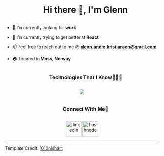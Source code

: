 

<!--h1 without bottom border-->
<div id="user-content-toc">
  <ul align="center">
    <summary><h1 style="display: inline-block">Hi there 👋, I'm Glenn</h1></summary>
  </ul>
</div>









<!--Intro start-->
- 🔭 I’m currently looking for **work**

- 🌱 I’m currently trying to get better at **React**

- 📫 Feel free to reach out to me @ **glenn.andre.kristiansen@gmail.com**

- 🏠 Located in **Moss, Norway**







<!--h1 without bottom border-->
<div id="user-content-toc">
  <ul align="center">
    <summary><h3 style="display: inline-block">Technologies That I Know👨🏻‍💻</h3></summary>
  </ul>
</div>
<!--tech stack icons-->
<p align="center">
  <a href="https://skillicons.dev">
    <img src="https://skillicons.dev/icons?i=css,discord,figma,github,html,js,react,tailwind,vscode&perline=14" />
  </a>
</p>




<!-- Connect with me -->
<!--h3 without bottom border-->
<div id="user-content-toc">
  <ul align="center">
    <summary><h3 style="display: inline-block">Connect With Me🤝</h3></summary>
  </ul>
</div>

<!--icons and links-->
<p align="center">
<a href="www.linkedin.com/in/glennkristiansen" target="blank"><img align="center" src="https://user-images.githubusercontent.com/88904952/234979284-68c11d7f-1acc-4f0c-ac78-044e1037d7b0.png" alt="linkedin" height="50" width="50" /></a> 
<a href="https://portfolio-glenn.netlify.app/" target="blank"><img align="center" src="https://user-images.githubusercontent.com/88904952/234982196-562aea17-5532-4550-8c08-1c7cb994a541.png" alt="hashnode" height="50" width="50" /></a>
  
</p>







----------------------------------------------------------------------
Template Credit: [1010nishant](https://github.com/1010nishant)
